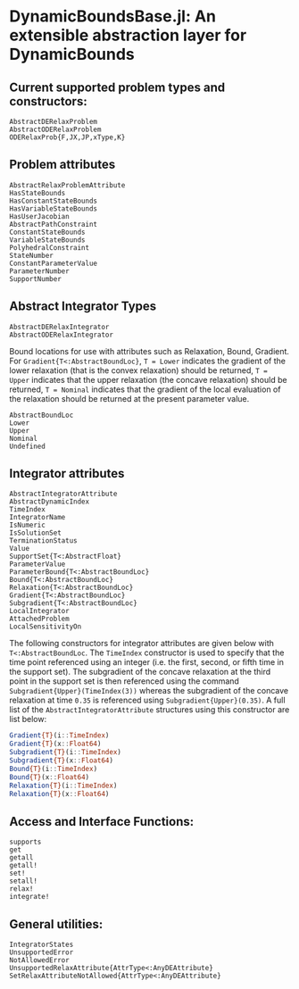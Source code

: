 # **DynamicBoundsBase.jl**: An extensible abstraction layer for DynamicBounds



## **Current supported problem types and constructors:**

```@docs
AbstractDERelaxProblem
AbstractODERelaxProblem
ODERelaxProb{F,JX,JP,xType,K}
```

## Problem attributes

```@docs
AbstractRelaxProblemAttribute
HasStateBounds
HasConstantStateBounds
HasVariableStateBounds
HasUserJacobian
AbstractPathConstraint
ConstantStateBounds
VariableStateBounds
PolyhedralConstraint
StateNumber
ConstantParameterValue
ParameterNumber
SupportNumber
```

## Abstract Integrator Types
```@docs
AbstractDERelaxIntegrator
AbstractODERelaxIntegrator
```

Bound locations for use with attributes such as Relaxation, Bound, Gradient. For `Gradient{T<:AbstractBoundLoc}`, `T = Lower` indicates the gradient of the lower relaxation (that is the convex relaxation) should be returned, `T = Upper` indicates that the upper relaxation (the concave relaxation) should be returned, `T = Nominal` indicates that the gradient of the local evaluation of the relaxation should be returned at the present parameter value.

```@docs
AbstractBoundLoc
Lower
Upper
Nominal
Undefined
```

## Integrator attributes

```@docs
AbstractIntegratorAttribute
AbstractDynamicIndex
TimeIndex
IntegratorName
IsNumeric
IsSolutionSet
TerminationStatus
Value
SupportSet{T<:AbstractFloat}
ParameterValue
ParameterBound{T<:AbstractBoundLoc}
Bound{T<:AbstractBoundLoc}
Relaxation{T<:AbstractBoundLoc}
Gradient{T<:AbstractBoundLoc}
Subgradient{T<:AbstractBoundLoc}
LocalIntegrator
AttachedProblem
LocalSensitivityOn
```

The following constructors for integrator attributes are given below with `T<:AbstractBoundLoc`. The `TimeIndex` constructor is used to specify that
the time point referenced using an integer (i.e. the first, second, or fifth
time in the support set). The subgradient of the concave relaxation at the
third point in the support set is then referenced using the command `Subgradient{Upper}(TimeIndex(3))` whereas the subgradient of the concave
relaxation at time `0.35` is referenced using `Subgradient{Upper}(0.35)`. A
full list of the `AbstractIntegratorAttribute` structures using this
constructor are list below:

```julia
Gradient{T}(i::TimeIndex)
Gradient{T}(x::Float64)
Subgradient{T}(i::TimeIndex)
Subgradient{T}(x::Float64)
Bound{T}(i::TimeIndex)
Bound{T}(x::Float64)
Relaxation{T}(i::TimeIndex)
Relaxation{T}(x::Float64)
```

## Access and Interface Functions:
```@docs
supports
get
getall
getall!
set!
setall!
relax!
integrate!
```


## General utilities:

```@docs
IntegratorStates
UnsupportedError
NotAllowedError
UnsupportedRelaxAttribute{AttrType<:AnyDEAttribute}
SetRelaxAttributeNotAllowed{AttrType<:AnyDEAttribute}
```
